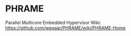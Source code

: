 # PHRAME
Parallel Multicore Embedded Hypervisor
Wiki: https://github.com/weqaar/PHRAME/wiki/PHRAME-Home

